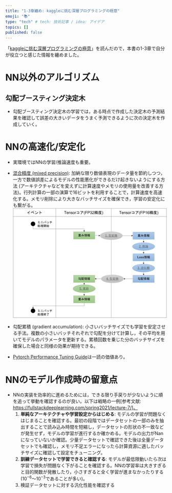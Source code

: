 ```yaml
---
title: "1-3章纏め: kaggleに挑む深層プログラミングの極意"
emoji: "📚"
type: "tech" # tech: 技術記事 / idea: アイデア
topics: []
published: false
---
```

「[kaggleに挑む深層プログラミングの極意](https://www.amazon.co.jp/Kaggle%E3%81%AB%E6%8C%91%E3%82%80%E6%B7%B1%E5%B1%A4%E5%AD%A6%E7%BF%92%E3%83%97%E3%83%AD%E3%82%B0%E3%83%A9%E3%83%9F%E3%83%B3%E3%82%B0%E3%81%AE%E6%A5%B5%E6%84%8F-KS%E6%83%85%E5%A0%B1%E7%A7%91%E5%AD%A6%E5%B0%82%E9%96%80%E6%9B%B8-%E5%B0%8F%E5%B5%9C-%E8%80%95%E5%B9%B3/dp/4065305136)」を読んだので，本書の1-3章で自分が役立つと感じた情報を纏めました。

# NN以外のアルゴリズム
## 勾配ブースティング決定木
- 勾配ブースティング決定木の学習では，ある時点で作成した決定木の予測結果を確認して誤差の大きいデータをうまく予測できるように次の決定木を作成していく。

# NNの高速化/安定化
- 実環境ではNNの学習/推論速度も重要。
- [混合精度 (mixed precision)](https://qiita.com/MotonobuHommi/items/f12a500d6c475ce59790#3-mixed-precision): 加納な限り数値表現のデータ量を節約しつつ，一方で数値誤差によるモデルの性能悪化ができるだけ起きないようにする方法 (アーキテクチャなどを変えずに計算速度やメモリの使用量を改善する方法)。行列計算の一部の演算で16ビットを利用することで，計算速度を高速化する。メモリ削除により大きなバッチサイズを確保でき，学習の安定化にも繋がる。　
![alt text](image.png)

- 勾配累積 (gradient accumulation): 小さいバッチサイズでも学習を安定させる手法。複数の小さいバッチそれぞれで勾配を分けて計算し，その平均を用いてモデルのパラメータを更新する。累積回数を乗じた分のバッチサイズを確保した場合と同様の効果が期待できる。
- [Pytorch Performance Tuning Guide](https://pytorch.org/tutorials/recipes/recipes/tuning_guide.html)は一読の価値あり。

# NNのモデル作成時の留意点
- NNの実装を効率的に進めるためには，できる限り手戻りが少ないように順を追って挙動を確認するのが良い。以下は戦略の一例[参考文献: https://fullstackdeeplearning.com/spring2021/lecture-7/]。
  1. **単純なアーキテクチャや学習設定からはじめる**:
  モデルの学習が問題なくはじまることを確認する。最初の段階ではデータセットの一部のみを抽出することで読み込み時間を短縮し，データセットの形状の不一致などが発生せず，モデルの学習が進行するか確かめる。モデルの出力がNanになっていないか確認。少量データセットで確認できた後は全量データセットでも確認し，メモリ不足エラーになったら計算資源に適したバッチサイズに確認して設定をチューニング。
  2. **訓練データセットで学習できると確認する**:
  モデルが最低限動いたら次は学習で損失が問題なく下がることを確認する。NNの学習率は大きすぎると目的関数が発散したり，小さすぎると全く学習が進まなかったりする ($10^{-6}～10^{-3}$であることが多い)。
  3. 検証データセットに対する汎化性能を確認する